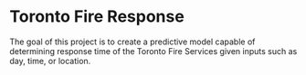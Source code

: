 # Toronto Fire Response
The goal of this project is to create a predictive model capable of determining response time of the Toronto Fire Services given inputs such as day, time, or location. 
